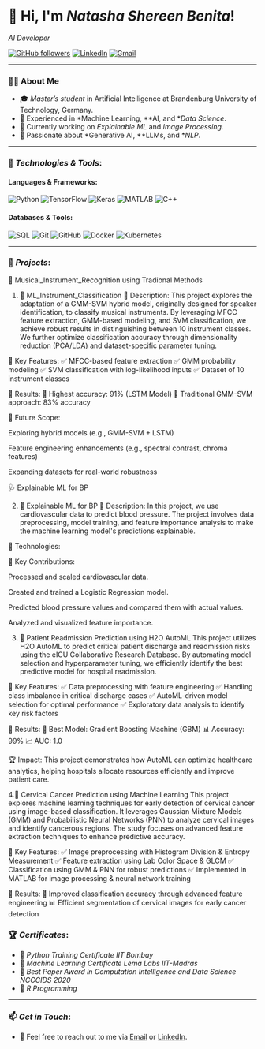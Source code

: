 # 👋 Hi, I'm *Natasha Shereen Benita*!  
*AI Developer*

[![GitHub followers](https://img.shields.io/github/followers/sid7shetty?label=Follow&style=social)](https://github.com/Natdan24)   [![LinkedIn](https://img.shields.io/badge/LinkedIn-Connect-blue?style=flat&logo=linkedin)](https://www.linkedin.com/in/natasha-shereen-benita-132b70227/)   [![Gmail](https://img.shields.io/badge/Email-natasha.dan7@gmail.com-red?style=flat&logo=gmail)](mailto:natasha.dan7@gmail.com)

---

### 👨‍💻 About Me

- 🎓 *Master’s student* in Artificial Intelligence at Brandenburg University of Technology, Germany.
- 💼 Experienced in *Machine Learning, **AI, and **Data Science*.
- 🔭 Currently working on *Explainable ML* and *Image Processing*.
- 🌱 Passionate about *Generative AI, **LLMs, and **NLP*.

---

### 🔧 *Technologies & Tools*:


#### Languages & Frameworks:
![Python](https://img.shields.io/badge/Python-3670A0?style=flat&logo=python&logoColor=ffdd54)
![TensorFlow](https://img.shields.io/badge/TensorFlow-FF6F00?style=flat&logo=tensorflow&logoColor=white)
![Keras](https://img.shields.io/badge/Keras-D00000?style=flat&logo=keras&logoColor=white) ![MATLAB](https://img.shields.io/badge/MATLAB-0076A8?style=flat&logo=mathworks&logoColor=white) ![C++](https://img.shields.io/badge/C++-00599C?style=flat&logo=cplusplus&logoColor=white) 


#### Databases & Tools:
![SQL](https://img.shields.io/badge/SQL-003B57?style=flat&logo=postgresql&logoColor=white) ![Git](https://img.shields.io/badge/Git-F05032?style=flat&logo=git&logoColor=white) ![GitHub](https://img.shields.io/badge/GitHub-181717?style=flat&logo=github&logoColor=white) ![Docker](https://img.shields.io/badge/Docker-2496ED?style=flat&logo=docker&logoColor=white) ![Kubernetes](https://img.shields.io/badge/Kubernetes-326CE5?style=flat&logo=kubernetes&logoColor=white)  

---

### 🚀 *Projects*:

🎵 Musical_Instrument_Recognition using Tradional Methods
1. 🔮 ML_Instrument_Classification
📝 Description: 
This project explores the adaptation of a GMM-SVM hybrid model, originally designed for speaker identification, to classify musical instruments. By leveraging MFCC feature extraction, GMM-based modeling, and SVM classification, we achieve robust results in distinguishing between 10 instrument classes. We further optimize classification accuracy through dimensionality reduction (PCA/LDA) and dataset-specific parameter tuning.

📌 Key Features:
✅ MFCC-based feature extraction
✅ GMM probability modeling
✅ SVM classification with log-likelihood inputs
✅ Dataset of 10 instrument classes

🔬 Results:
🎻 Highest accuracy: 91% (LSTM Model)
🎵 Traditional GMM-SVM approach: 83% accuracy

🚀 Future Scope:

Exploring hybrid models (e.g., GMM-SVM + LSTM)

Feature engineering enhancements (e.g., spectral contrast, chroma features)

Expanding datasets for real-world robustness

🩺 Explainable ML for BP

2. 🧠 Explainable ML for BP
📝 Description: In this project, we use cardiovascular data to predict blood pressure. The project involves data preprocessing, model training, and feature importance analysis to make the machine learning model's predictions explainable.

🔧 Technologies:

🎯 Key Contributions:

Processed and scaled cardiovascular data.

Created and trained a Logistic Regression model.

Predicted blood pressure values and compared them with actual values.

Analyzed and visualized feature importance.

3. 🏥 Patient Readmission Prediction using H2O AutoML
This project utilizes H2O AutoML to predict critical patient discharge and readmission risks using the eICU Collaborative Research Database. By automating model selection and hyperparameter tuning, we efficiently identify the best predictive model for hospital readmission.

📌 Key Features:
✅ Data preprocessing with feature engineering
✅ Handling class imbalance in critical discharge cases
✅ AutoML-driven model selection for optimal performance
✅ Exploratory data analysis to identify key risk factors

🔬 Results:
🚀 Best Model: Gradient Boosting Machine (GBM)
📊 Accuracy: 99%
📈 AUC: 1.0

🏆 Impact: This project demonstrates how AutoML can optimize healthcare analytics, helping hospitals allocate resources efficiently and improve patient care.

4.🔬 Cervical Cancer Prediction using Machine Learning
This project explores machine learning techniques for early detection of cervical cancer using image-based classification. It leverages Gaussian Mixture Models (GMM) and Probabilistic Neural Networks (PNN) to analyze cervical images and identify cancerous regions. The study focuses on advanced feature extraction techniques to enhance predictive accuracy.

📌 Key Features:
✅ Image preprocessing with Histogram Division & Entropy Measurement
✅ Feature extraction using Lab Color Space & GLCM
✅ Classification using GMM & PNN for robust predictions
✅ Implemented in MATLAB for image processing & neural network training

🔬 Results:
🚀 Improved classification accuracy through advanced feature engineering
📊 Efficient segmentation of cervical images for early cancer detection

### 🏆 *Certificates*:

- 📜 *Python Training Certificate IIT Bombay*  
- 🔐 *Machine Learning Certificate Lema Labs IIT-Madras*
- 📜 *Best Paper Award in Computation Intelligence and Data Science NCCCIDS 2020*
- 📜 *R Programming*  

---



### 📫 *Get in Touch*:

- 💌 Feel free to reach out to me via [Email](mailto:natasha.dan7@gmail.com) or [LinkedIn](https://www.linkedin.com/in/natasha-shereen-benita-132b70227/).
